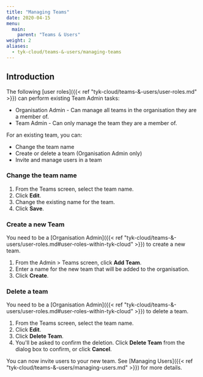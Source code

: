 ```yaml
---
title: "Managing Teams"
date: 2020-04-15
menu:
  main:
    parent: "Teams & Users"
weight: 2
aliases:
  - tyk-cloud/teams-&-users/managing-teams
---
```


## Introduction

The following [user roles]({{< ref "tyk-cloud/teams-&-users/user-roles.md" >}}) can perform existing Team Admin tasks:

* Organisation Admin - Can manage all teams in the organisation they are a member of.
* Team Admin - Can only manage the team they are a member of.

For an existing team, you can:

* Change the team name
* Create or delete a team (Organisation Admin only)
* Invite and manage users in a team
  
### Change the team name

1. From the Teams screen, select the team name.
2. Click **Edit**.
3. Change the existing name for the team.
4. Click **Save**.

### Create a new Team

You need to be a [Organisation Admin]({{< ref "tyk-cloud/teams-&-users/user-roles.md#user-roles-within-tyk-cloud" >}}) to create a new team.

1. From the Admin > Teams screen, click **Add Team**.
2. Enter a name for the new team that will be added to the organisation.
3. Click **Create**.

### Delete a team 

You need to be a [Organisation Admin]({{< ref "tyk-cloud/teams-&-users/user-roles.md#user-roles-within-tyk-cloud" >}}) to delete a team.

1. From the Teams screen, select the team name.
2. Click **Edit**.
3. Click **Delete Team**.
4. You'll be asked to confirm the deletion. Click **Delete Team** from the dialog box to confirm, or click **Cancel**.

You can now invite users to your new team. See [Managing Users]({{< ref "tyk-cloud/teams-&-users/managing-users.md" >}}) for more details.

